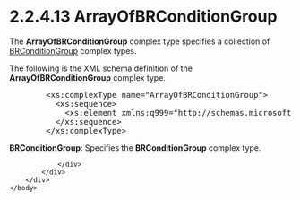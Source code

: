 <html dir="LTR" xmlns:mshelp="http://msdn.microsoft.com/mshelp" xmlns:ddue="http://ddue.schemas.microsoft.com/authoring/2003/5" xmlns:xlink="http://www.w3.org/1999/xlink" xmlns:tool="http://www.microsoft.com/tooltip">
    <head>
        <meta http-equiv="Content-Type" content="text/html; CHARSET=utf-8"></meta>
        <meta name="save" content="history"></meta>
        <title>2.2.4.13 ArrayOfBRConditionGroup</title>
        <xml>
            <mshelp:toctitle title="2.2.4.13 ArrayOfBRConditionGroup"></mshelp:toctitle>
            <mshelp:rltitle title="[MS-SSMDSWS-15]: ArrayOfBRConditionGroup"></mshelp:rltitle>
            <mshelp:keyword index="A" term="37b2a6f2-d414-4f64-b4f4-dd32edd613e9"></mshelp:keyword>
            <mshelp:attr name="DCSext.ContentType" value="open specification"></mshelp:attr>
            <mshelp:attr name="AssetID" value="37b2a6f2-d414-4f64-b4f4-dd32edd613e9"></mshelp:attr>
            <mshelp:attr name="TopicType" value="kbRef"></mshelp:attr>
            <mshelp:attr name="DCSext.Title" value="[MS-SSMDSWS-15]: ArrayOfBRConditionGroup" />
        </xml>
    </head>
    <body>
        <div id="header">
            <h1 class="heading">2.2.4.13 ArrayOfBRConditionGroup</h1>
        </div>
        <div id="mainSection">
            <div id="mainBody">
                <div id="allHistory" class="saveHistory"></div>
                <div id="sectionSection0" class="section" name="collapseableSection">
                    

<p>The <b>ArrayOfBRConditionGroup</b> complex type specifies a
collection of <a href="aaab2130-ee6b-4f95-ad4f-5348cf62dc69.htm">BRConditionGroup</a>
complex types.</p>

<p>The following is the XML schema definition of the <b>ArrayOfBRConditionGroup</b>
complex type.</p>

<dl>
<dd>
<div><pre>   &lt;xs:complexType name=&quot;ArrayOfBRConditionGroup&quot;&gt;
     &lt;xs:sequence&gt;
       &lt;xs:element xmlns:q999=&quot;http://schemas.microsoft.com/sqlserver/masterdataservices/2009/09&quot; minOccurs=&quot;0&quot; maxOccurs=&quot;unbounded&quot; name=&quot;BRConditionGroup&quot; nillable=&quot;true&quot; type=&quot;q999:BRConditionGroup&quot; xmlns:xs=&quot;http://www.w3.org/2001/XMLSchema&quot; /&gt;
     &lt;/xs:sequence&gt;
   &lt;/xs:complexType&gt;
</pre></div>
</dd></dl>

<p><b>BRConditionGroup</b>: Specifies the <b>BRConditionGroup</b>
complex type.</p>


                </div>
            </div>
        </div>
    </body>
</html>